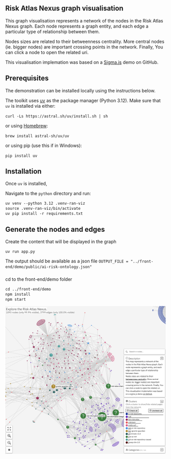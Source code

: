 ## Risk Atlas Nexus graph visualisation

This graph visualisation represents a network of the nodes in the Risk Atlas Nexus graph. Each node represents a graph entity, and each edge a particular type of relationship between them.

Nodes sizes are related to their betweenness centrality. More central nodes (ie. bigger nodes) are important crossing points in the network. Finally, You can click a node to open the related uri.

This visualisation implemation was based on a [Sigma.js](https://github.com/jacomyal/sigma.js/tree/main/packages/demo) demo on GitHub.


## Prerequisites

The demonstration can be installed locally using the instructions below. 

The toolkit uses [uv](https://docs.astral.sh/uv/) as the package manager (Python 3.12). Make sure that `uv` is installed via either:

```curl -Ls https://astral.sh/uv/install.sh | sh```

or using [Homebrew](https://brew.sh):

```brew install astral-sh/uv/uv```

or using pip (use this if in Windows):

```pip install uv```

## Installation

Once `uv` is installed,

Navigate to the `python` directory and run:

```commandline
uv venv --python 3.12 .venv-ran-viz
source .venv-ran-viz/bin/activate
uv pip install -r requirements.txt
```

## Generate the nodes and edges 
Create the content that will be displayed in the graph

```commandline
uv run app.py
```

The output should be available as a json file 
`OUTPUT_FILE = "../front-end/demo/public/ai-risk-ontology.json"`

### 
cd to the front-end/demo folder

```commandline
cd ../front-end/demo
npm install
npm start
```


![Screenshot of the UI](screenshot.png)